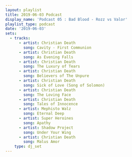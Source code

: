 ```yaml
---
layout: playlist
title: 2019-06-03 Podcast
display_name: 'Podcast 05 : Bad Blood - Rozz vs Valor'
playlist_type: podcast
date: '2019-06-03'
sets:
  - tracks:
      - artist: Christian Death
        song: Cavity - First Communion
      - artist: Christian Death
        song: As Evening Falls
      - artist: Christian Death
        song: The Luxury of Tears
      - artist: Christian Death
        song: Believers of The Unpure
      - artist: Christian Death
        song: Sick of Love (Song of Solomon)
      - artist: Christian Death
        song: The Loving Face
      - artist: Christian Death
        song: Tales of Innocence
      - artist: Mephisto Walz
        song: Eternal Deep
      - artist: Super Heroines
        song: Apathy
      - artist: Shadow Project
        song: Under Your Wing
      - artist: Christian Death
        song: Malus Amor
    type: dj_set
---
```

